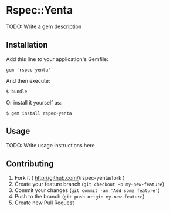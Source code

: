 # Rspec::Yenta

TODO: Write a gem description

## Installation

Add this line to your application's Gemfile:

    gem 'rspec-yenta'

And then execute:

    $ bundle

Or install it yourself as:

    $ gem install rspec-yenta

## Usage

TODO: Write usage instructions here

## Contributing

1. Fork it ( http://github.com/<my-github-username>/rspec-yenta/fork )
2. Create your feature branch (`git checkout -b my-new-feature`)
3. Commit your changes (`git commit -am 'Add some feature'`)
4. Push to the branch (`git push origin my-new-feature`)
5. Create new Pull Request

